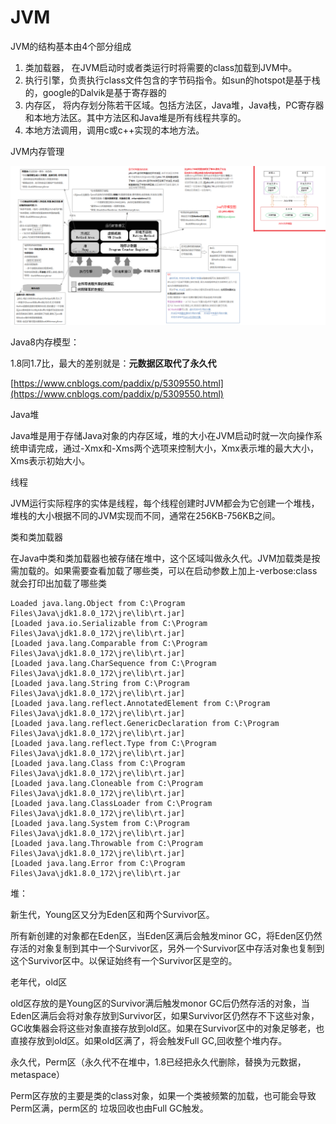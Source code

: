 # JVM

JVM的结构基本由4个部分组成

1. 类加载器， 在JVM启动时或者类运行时将需要的class加载到JVM中。
2. 执行引擎，负责执行class文件包含的字节码指令。如sun的hotspot是基于栈的，google的Dalvik是基于寄存器的
3. 内存区， 将内存划分陈若干区域。包括方法区，Java堆，Java栈，PC寄存器和本地方法区。其中方法区和Java堆是所有线程共享的。
4. 本地方法调用，调用c或c++实现的本地方法。



JVM内存管理

![](.gitbook/assets/image%20%285%29.png)

Java8内存模型：

 1.8同1.7比，最大的差别就是：**元数据区取代了永久代**

[https://www.cnblogs.com/paddix/p/5309550.html](https://www.cnblogs.com/paddix/p/5309550.html)

Java堆

Java堆是用于存储Java对象的内存区域，堆的大小在JVM启动时就一次向操作系统申请完成，通过-Xmx和-Xms两个选项来控制大小，Xmx表示堆的最大大小，Xms表示初始大小。

线程

JVM运行实际程序的实体是线程，每个线程创建时JVM都会为它创建一个堆栈，堆栈的大小根据不同的JVM实现而不同，通常在256KB-756KB之间。



类和类加载器

在Java中类和类加载器也被存储在堆中，这个区域叫做永久代。JVM加载类是按需加载的。如果需要查看加载了哪些类，可以在启动参数上加上-verbose:class就会打印出加载了哪些类

```text
Loaded java.lang.Object from C:\Program Files\Java\jdk1.8.0_172\jre\lib\rt.jar]
[Loaded java.io.Serializable from C:\Program Files\Java\jdk1.8.0_172\jre\lib\rt.jar]
[Loaded java.lang.Comparable from C:\Program Files\Java\jdk1.8.0_172\jre\lib\rt.jar]
[Loaded java.lang.CharSequence from C:\Program Files\Java\jdk1.8.0_172\jre\lib\rt.jar]
[Loaded java.lang.String from C:\Program Files\Java\jdk1.8.0_172\jre\lib\rt.jar]
[Loaded java.lang.reflect.AnnotatedElement from C:\Program Files\Java\jdk1.8.0_172\jre\lib\rt.jar]
[Loaded java.lang.reflect.GenericDeclaration from C:\Program Files\Java\jdk1.8.0_172\jre\lib\rt.jar]
[Loaded java.lang.reflect.Type from C:\Program Files\Java\jdk1.8.0_172\jre\lib\rt.jar]
[Loaded java.lang.Class from C:\Program Files\Java\jdk1.8.0_172\jre\lib\rt.jar]
[Loaded java.lang.Cloneable from C:\Program Files\Java\jdk1.8.0_172\jre\lib\rt.jar]
[Loaded java.lang.ClassLoader from C:\Program Files\Java\jdk1.8.0_172\jre\lib\rt.jar]
[Loaded java.lang.System from C:\Program Files\Java\jdk1.8.0_172\jre\lib\rt.jar]
[Loaded java.lang.Throwable from C:\Program Files\Java\jdk1.8.0_172\jre\lib\rt.jar]
[Loaded java.lang.Error from C:\Program Files\Java\jdk1.8.0_172\jre\lib\rt.jar
```



堆：

新生代，Young区又分为Eden区和两个Survivor区。

所有新创建的对象都在Eden区，当Eden区满后会触发minor GC，将Eden区仍然存活的对象复制到其中一个Survivor区，另外一个Survivor区中存活对象也复制到这个Survivor区中。以保证始终有一个Survivor区是空的。

老年代，old区

old区存放的是Young区的Survivor满后触发monor GC后仍然存活的对象，当Eden区满后会将对象存放到Survivor区，如果Survivor区仍然存不下这些对象，GC收集器会将这些对象直接存放到old区。如果在Survivor区中的对象足够老，也直接存放到old区。如果old区满了，将会触发Full GC,回收整个堆内存。

永久代，Perm区（永久代不在堆中，1.8已经把永久代删除，替换为元数据，metaspace）

Perm区存放的主要是类的class对象，如果一个类被频繁的加载，也可能会导致Perm区满，perm区的 垃圾回收也由Full GC触发。



